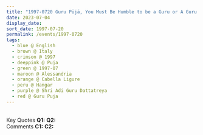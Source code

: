 ```yaml
---
title: "1997-0720 Guru Pūjā, You Must Be Humble to be a Guru or A Guru Should Be Humble and Wise, Hangar, Cabella Ligure, Alessandria, Italy"
date: 2023-07-04
display_date: 
sort_date: 1997-07-20
permalink: /events/1997-0720
tags:
  - blue @ English
  - brown @ Italy
  - crimson @ 1997
  - deeppink @ Puja
  - green @ 1997-07
  - maroon @ Alessandria
  - orange @ Cabella Ligure
  - peru @ Hangar
  - purple @ Shri Adi Guru Dattatreya
  - red @ Guru Puja
---
```


<br>

<wave-list>
  <list-title color="DarkSeaGreen" width="55">Key Quotes</list-title>
  <list-item color="BlanchedAlmond" width="280"><b>Q1:</b> <i></i></list-item>
  <list-item color="Lavender" width="280"><b>Q2:</b> <i></i></list-item>
</wave-list>

<br>

<wave-list>
  <list-title color="DarkSeaGreen" width="55">Comments</list-title>
  <list-item color="BlanchedAlmond" width="280"><b>C1:</b> <i></i></list-item>
  <list-item color="Lavender" width="280"><b>C2:</b> <i></i></list-item>
</wave-list>